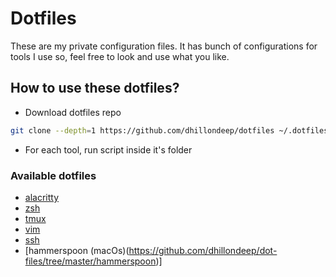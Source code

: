 # Dotfiles
These are my private configuration files. It has bunch of configurations for tools I use so, feel free to look and use what you like.

## How to use these dotfiles?
- Download dotfiles repo
```bash
git clone --depth=1 https://github.com/dhillondeep/dotfiles ~/.dotfiles
```
- For each tool, run script inside it's folder

### Available dotfiles
- [alacritty](https://github.com/dhillondeep/dot-files/tree/master/alacritty)
- [zsh](https://github.com/dhillondeep/dot-files/tree/master/zsh)
- [tmux](https://github.com/dhillondeep/dot-files/tree/master/tmux)
- [vim](https://github.com/dhillondeep/dot-files/tree/master/vim)
- [ssh](https://github.com/dhillondeep/dot-files/tree/master/ssh)
- [hammerspoon (macOs)(https://github.com/dhillondeep/dot-files/tree/master/hammerspoon)]
